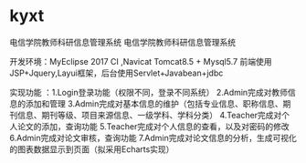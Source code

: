 # kyxt
电信学院教师科研信息管理系统
电信学院教师科研信息管理系统


开发环境：MyEclipse 2017 CI ,Navicat 
         Tomcat8.5 + Mysql5.7
         前端使用JSP+Jquery,Layui框架，后台使用Servlet+Javabean+jdbc


实现功能 ：1.Login登录功能（权限不同，登录不同系统）
          2.Admin完成对教师信息的添加和管理
          3.Admin完成对基本信息的维护（包括专业信息、职称信息、期刊信息、期刊等级、项目来源信息、一级学科、学科分类）
          4.Teacher完成对个人论文的添加，查询功能
          5.Teacher完成对个人信息的查看，以及对密码的修改
          6.Admin完成对论文审核，查询功能
          7.Admin完成对论文信息的分析，生成可视化的图表数据显示到页面（拟采用Echarts实现）
